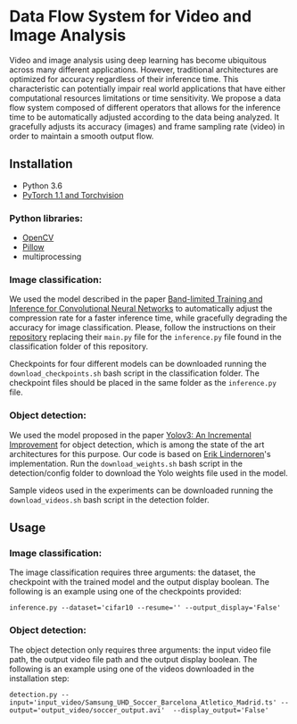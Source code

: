 # Data Flow System for Video and Image Analysis

Video and image analysis using deep learning has become ubiquitous across many different applications. However, traditional architectures are optimized for accuracy regardless of their inference time. This characteristic can potentially impair real world applications that have either computational resources limitations or time sensitivity. We propose a data flow system composed of different operators that allows for the inference time to be automatically adjusted according to the data being analyzed. It gracefully adjusts its accuracy (images) and frame sampling rate (video) in order to maintain a smooth output flow.

## Installation

* Python 3.6
* [PyTorch 1.1 and Torchvision](https://pytorch.org)


### Python libraries:

* [OpenCV](https://pypi.org/project/opencv-python/)
* [Pillow](https://pillow.readthedocs.io/en/stable/installation.html)
* multiprocessing

### Image classification: 

We used the model described in the paper [Band-limited Training and Inference for Convolutional Neural Networks](https://icml.cc/Conferences/2019/Schedule?showEvent=4555) to automatically adjust the compression rate for a faster inference time, while gracefully degrading the accuracy for image classification. Please, follow the instructions on their [repository](https://github.com/adam-dziedzic/bandlimited-cnns) replacing their `main.py` file for the `inference.py` file found in the classification folder of this repository.

Checkpoints for four different models can be downloaded running the `download_checkpoints.sh` bash script in the classification folder. The checkpoint files should be placed in the same folder as the `inference.py` file.

### Object detection:

We used the model proposed in the paper [Yolov3: An Incremental Improvement](https://pjreddie.com/media/files/papers/YOLOv3.pdf) for object detection, which is among the state of the art architectures for this purpose. Our code is based on [Erik Lindernoren](https://github.com/eriklindernoren/PyTorch-YOLOv3)'s implementation. Run the `download_weights.sh` bash script in the detection/config folder to download the Yolo weights file used in the model.

Sample videos used in the experiments can be downloaded running the `download_videos.sh` bash script in the detection folder.

## Usage

### Image classification:

The image classification requires three arguments: the dataset, the checkpoint with the trained model and the output display boolean. The following is an example using one of the checkpoints provided:

`inference.py --dataset='cifar10 --resume='' --output_display='False'`


### Object detection:

The object detection only requires three arguments: the input video file path, the output video file path and the output display boolean. The following is an example using one of the videos downloaded in the installation step:

`detection.py --input='input_video/Samsung_UHD_Soccer_Barcelona_Atletico_Madrid.ts' --output='output_video/soccer_output.avi'  --display_output='False'`

